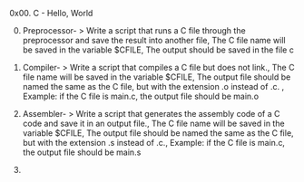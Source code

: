 0x00. C - Hello, World

0. Preprocessor- > Write a script that runs a C file through the preprocessor and save the result into another file,
The C file name will be saved in the variable $CFILE, The output should be saved in the file c

1. Compiler- > Write a script that compiles a C file but does not link., The C file name will be saved in the variable $CFILE, The output file should be named the same as the C file, but with the extension .o instead of .c. , Example: if the C file is main.c, the output file should be main.o

2.  Assembler- > Write a script that generates the assembly code of a C code and save it in an output file., The C file name will be saved in the variable $CFILE, The output file should be named the same as the C file, but with the extension .s instead of .c., Example: if the C file is main.c, the output file should be main.s

3. 
